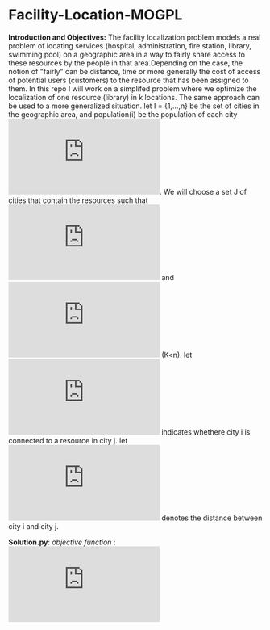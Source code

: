# Facility-Location-MOGPL

**Introduction and Objectives:**
The facility localization problem models a real problem of locating services (hospital, administration, fire station, library, swimming pool) on a geographic area in a way to fairly share access to these resources by the people in that area.Depending on the case, the notion of "fairly" can be distance, time or more generally the cost of access of potential users (customers) to the resource that has been assigned to them.
In this repo I will work on a simplifed problem where we optimize the localization of one resource (library) in k locations. The same approach can be used to a more generalized situation.
let I = {1,...,n} be the set of cities in the geographic area, and population(i) be the population of each city ![](https://latex.codecogs.com/gif.latex?i%5Cepsilon%20I). We will choose a set J of cities that contain the resources such that ![](https://latex.codecogs.com/gif.latex?J%5Csubseteq%20I) and ![](https://latex.codecogs.com/gif.latex?%5Cleft%20%7C%20J%20%5Cright%20%7C%20%3D%20k) (K<n).
let ![](https://latex.codecogs.com/gif.latex?x_%7Bij%7D%5E%7B%7D) indicates whethere city i is connected to a resource in city j.
let ![](https://latex.codecogs.com/gif.latex?d_%7Bij%7D%5E%7B%7D) denotes the distance between city i and city j.

**Solution.py**:
*objective function* :
![](https://latex.codecogs.com/gif.latex?min%5Csum_%7Bi%3D1%7D%5E%7Bn%7D%5Csum_%7Bj%3D1%7D%5E%7Bk%7D%20d_%7Bij%7D*x_%7Bij%7D)

